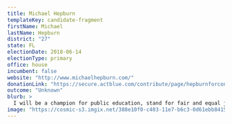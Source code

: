 ```yaml
---
title: Michael Hepburn
templateKey: candidate-fragment
firstName: Michael
lastName: Hepburn
district: "27"
state: FL
electionDate: 2018-06-14
electionType: primary
office: house
incumbent: false
website: "http://www.michaelhepburn.com/"
donationLink: "https://secure.actblue.com/contribute/page/hepburnforcongress"
outcome: "Unknown"
blurb: >
  I will be a champion for public education, stand for fair and equal justice, and advocate for the expansion of Social Security, Medicare and comprehensive healthcare for all – since it should be a right not...
image: "https://cosmic-s3.imgix.net/388e10f0-c403-11e7-b6c3-0d61ebb8415a-JD_Site_MichaelAHepburn_1000x600_102717.jpg"
---
```

